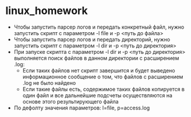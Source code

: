 # linux_homework

- Чтобы запустить парсер логов и передать конкретный файл, нужно запустить скрипт с параметром -l file и -p <путь до файла>
- Чтобы запустить парсер логов и передать директорий, нужно запустить скрипт с параметром -l dir и -p <путь до директория>
- При запуске скрипта с параметром -l dir и -p <путь до директория> выполняется поиск файлов в данном директории с расширением .log:
  - Если таких файлов нет скрипт завершится и будет выведено информационное сообщение о том, что файлов с расширением .log не было найдено
  - Если такие файлы есть, содержимое таких файлов копируется в один файл и все дальнейшие подсчеты осуществляются на основе этого результирующего файла
- По дефолту значения параметров: l=file, p=access.log
